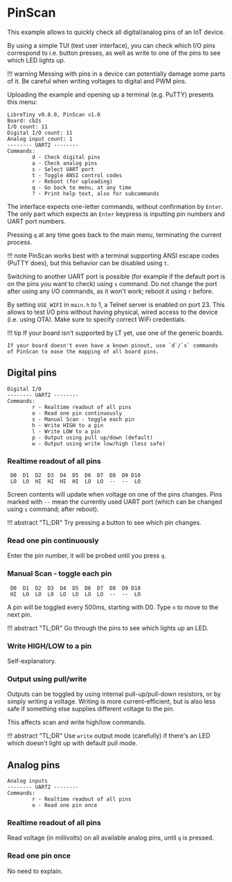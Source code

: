 # PinScan

This example allows to quickly check all digital/analog pins of an IoT device.

By using a simple TUI (text user interface), you can check which I/O pins correspond to i.e. button presses, as well as write to one of the pins to see which LED lights up.

!!! warning
	Messing with pins in a device can potentially damage some parts of it. Be careful when writing voltages to digital and PWM pins.

Uploading the example and opening up a terminal (e.g. PuTTY) presents this menu:
```
LibreTiny v0.8.0, PinScan v1.0
Board: cb2s
I/O count: 11
Digital I/O count: 11
Analog input count: 1
-------- UART2 --------
Commands:
        d - Check digital pins
        a - Check analog pins
        s - Select UART port
        t - Toggle ANSI control codes
        r - Reboot (for uploading)
        q - Go back to menu, at any time
        ? - Print help text, also for subcommands
```

The interface expects one-letter commands, without confirmation by `Enter`. The only part which expects an `Enter` keypress is inputting pin numbers and UART port numbers.

Pressing `q` at any time goes back to the main menu, terminating the current process.

!!! note
	PinScan works best with a terminal supporting ANSI escape codes (PuTTY does), but this behavior can be disabled using `t`.

Switching to another UART port is possible (for example if the default port is on the pins you want to check) using `s` command. Do not change the port after using any I/O commands, as it won't work; reboot it using `r` before.

By setting `USE_WIFI` in `main.h` to 1, a Telnet server is enabled on port 23. This allows to test I/O pins without having physical, wired access to the device (i.e. using OTA). Make sure to specify correct WiFi credentials.

!!! tip
	If your board isn't supported by LT yet, use one of the generic boards.

	If your board doesn't even have a known pinout, use `d`/`s` commands of PinScan to ease the mapping of all board pins.

## Digital pins

```
Digital I/O
-------- UART2 --------
Commands:
        r - Realtime readout of all pins
        o - Read one pin continuously
        s - Manual Scan - toggle each pin
        h - Write HIGH to a pin
        l - Write LOW to a pin
        p - Output using pull up/down (default)
        w - Output using write low/high (less safe)
```

### Realtime readout of all pins

```
 D0  D1  D2  D3  D4  D5  D6  D7  D8  D9 D10
 LO  LO  HI  HI  HI  HI  LO  LO  --  --  LO
```

Screen contents will update when voltage on one of the pins changes. Pins marked with `--` mean the currently used UART port (which can be changed using `s` command; after reboot).

!!! abstract "TL;DR"
	Try pressing a button to see which pin changes.

### Read one pin continuously

Enter the pin number, it will be probed until you press `q`.

### Manual Scan - toggle each pin

```
 D0  D1  D2  D3  D4  D5  D6  D7  D8  D9 D10
 HI  LO  LO  LO  LO  LO  LO  LO  --  --  LO
```

A pin will be toggled every 500ms, starting with D0. Type `n` to move to the next pin.

!!! abstract "TL;DR"
	Go through the pins to see which lights up an LED.

### Write HIGH/LOW to a pin

Self-explanatory.

### Output using pull/write

Outputs can be toggled by using internal pull-up/pull-down resistors, or by simply writing a voltage. Writing is more current-efficient, but is also less safe if something else supplies different voltage to the pin.

This affects scan and write high/low commands.

!!! abstract "TL;DR"
	Use `write` output mode (carefully) if there's an LED which doesn't light up with default pull mode.

## Analog pins

```
Analog inputs
-------- UART2 --------
Commands:
        r - Realtime readout of all pins
        o - Read one pin once
```

### Realtime readout of all pins

Read voltage (in millivolts) on all available analog pins, until `q` is pressed.

### Read one pin once

No need to explain.

